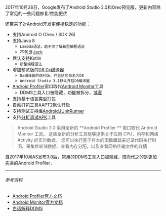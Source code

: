 2017年10月26日，Google发布了Android Studio 3.0和Oreo预览版，更新内容除了常见的一些问题修复/性能更优

还带来了对Android开发更便捷稳定的功能：

 - 支持Android O (Oreo / SDK 26)
 - 支持Java 8
    - `Lambda语法，趋于你了解新型编程语法`
    - 不包含[Jack](https://blog.csdn.net/pcsxk/article/details/52213784)
 - 默认支持Kotlin
    - `新型编程语法`
 - 增加预览版的[D8 Dx编译器](https://blog.dreamtobe.cn/android_d8_r8/)
    - `Dx编译器的迭代版，并且给它命名为D8`
    - `Android Studio 3.1默认开启D8编译器`
 - [Android Profiler](https://developer.android.google.cn/studio/profile/android-profiler)窗口取代[Android Monitor](https://blog.csdn.net/testcs_dn/article/details/53687771)工具
    - DDMS工具入口被隐藏，功能被拆分，[博客](https://developer.android.google.cn/studio/profile/monitor)
 - 支持基于语言类型打包
 - [自动打包工具](https://blog.csdn.net/xiangzhihong8/article/details/53607539)AAPT2默认开启
 - 支持测试支持库[AndroidJUnitRunner](https://developer.android.google.cn/training/testing/junit-runner#using-android-test-orchestrator)
 - 支持[分析调试APK](https://developer.android.google.cn/studio/debug/apk-debugger)工具

 > Android Studio 3.0 采用全新的 **Android Profiler ** 窗口取代 Android Monitor 工具。 这些全新的分析工具能够提供关于应用 CPU、内存和网络 Activity 的实时数据。 您可以执行基于样本的函数跟踪来记录代码执行时间、采集堆转储数据、查看内存分配，以及查看网络传输文件的详情

 自2017年10月AS发布3.0后，常用的DDMS工具入口被隐藏，取而代之的是更加先进的Android Profiler，


-----

###### 参考资料

 - [Android Profiler官方文档](https://developer.android.google.cn/studio/profile/android-profiler)
 - [Android Monitor官方文档](https://developer.android.google.cn/studio/profile/monitor)
 - [白话解释DDMS](https://blog.csdn.net/testcs_dn/article/details/53687771)